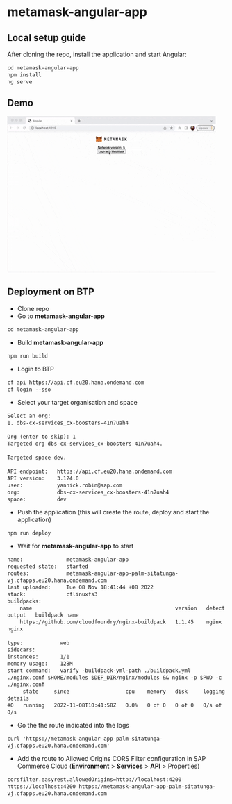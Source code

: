 # metamask-angular-app

## Local setup guide
After cloning the repo, install the application and start Angular:
```
cd metamask-angular-app
npm install
ng serve
```

## Demo

![metamask-ng-demo](metamask-ng-demo.gif)

## Deployment on BTP
- Clone repo
- Go to **metamask-angular-app**
```
cd metamask-angular-app
```
- Build **metamask-angular-app**
```
npm run build
```
- Login to BTP
```
cf api https://api.cf.eu20.hana.ondemand.com
cf login --sso
```
- Select your target organisation and space
```
Select an org:
1. dbs-cx-services_cx-boosters-41n7uah4

Org (enter to skip): 1
Targeted org dbs-cx-services_cx-boosters-41n7uah4.

Targeted space dev.

API endpoint:   https://api.cf.eu20.hana.ondemand.com
API version:    3.124.0
user:           yannick.robin@sap.com
org:            dbs-cx-services_cx-boosters-41n7uah4
space:          dev
```
- Push the application (this will create the route, deploy and start the application)
```
npm run deploy
```
- Wait for **metamask-angular-app** to start
```
name:              metamask-angular-app
requested state:   started
routes:            metamask-angular-app-palm-sitatunga-vj.cfapps.eu20.hana.ondemand.com
last uploaded:     Tue 08 Nov 18:41:44 +08 2022
stack:             cflinuxfs3
buildpacks:
	name                                              version   detect output   buildpack name
	https://github.com/cloudfoundry/nginx-buildpack   1.1.45    nginx           nginx

type:            web
sidecars:
instances:       1/1
memory usage:    128M
start command:   varify -buildpack-yml-path ./buildpack.yml ./nginx.conf $HOME/modules $DEP_DIR/nginx/modules && nginx -p $PWD -c ./nginx.conf
     state     since                  cpu    memory   disk     logging      details
#0   running   2022-11-08T10:41:58Z   0.0%   0 of 0   0 of 0   0/s of 0/s
```
- Go the the route indicated into the logs
```
curl 'https://metamask-angular-app-palm-sitatunga-vj.cfapps.eu20.hana.ondemand.com'
```
- Add the route to Allowed Origins CORS Filter configuration in SAP Commerce Cloud (**Environment** > **Services** > **API** > Properties)

```
corsfilter.easyrest.allowedOrigins=http://localhost:4200 https://localhost:4200 https://metamask-angular-app-palm-sitatunga-vj.cfapps.eu20.hana.ondemand.com
```